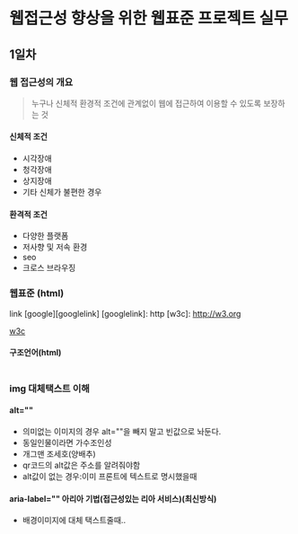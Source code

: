 # 웹접근성 향상을 위한 웹표준 프로젝트 실무
## 1일차 
### 웹 접근성의 개요
> 누구나 신체적 환경적 조건에 관계없이 웹에 접근하여 이용할 수 있도록 보장하는 것
#### 신체적 조건
+ 시각장애
+ 청각장애
+ 상지장애
+ 기타 신체가 불편한 경우
#### 환격적 조건
+ 다양한 플랫폼
+ 저사향 및 저속 환경
+ seo
+ 크로스 브라우징

### 웹표준 (html)
link [google][googlelink]
[googlelink]: http
[w3c]: http://w3.org

[w3c](http://w3.org)
#### 구조언어(html)
```

```

### img 대체택스트 이해
#### alt=""
+ 의미없는 이미지의 경우 alt=""을 빼지 말고 빈값으로 놔둔다.
+ 동일인물이라면 가수조인성
+ 개그맨 조세호(양배추)
+ qr코드의 alt값은 주소를 알려줘야함
+ alt값이 없는 경우:이미 프론트에 텍스트로 명시했을때

#### aria-label="" 아리아 기법(접근성있는 리아 서비스)(최신방식)
+ 배경이미지에 대체 택스트줄때..



